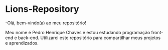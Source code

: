 # Lions-Repository

-Olá, bem-vindo(a) ao meu repositório!

Meu nome é Pedro Henrique Chaves e estou estudando programação front-end e back-end. Utilizarei este repositório para compartilhar meus projetos e aprendizados.
